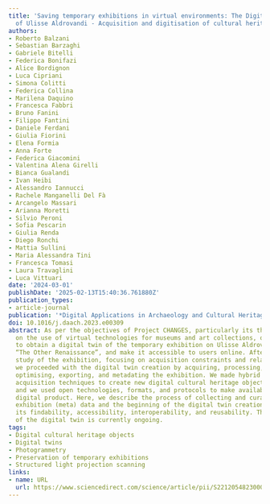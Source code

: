```yaml
---
title: 'Saving temporary exhibitions in virtual environments: The Digital Renaissance
  of Ulisse Aldrovandi - Acquisition and digitisation of cultural heritage objects'
authors:
- Roberto Balzani
- Sebastian Barzaghi
- Gabriele Bitelli
- Federica Bonifazi
- Alice Bordignon
- Luca Cipriani
- Simona Colitti
- Federica Collina
- Marilena Daquino
- Francesca Fabbri
- Bruno Fanini
- Filippo Fantini
- Daniele Ferdani
- Giulia Fiorini
- Elena Formia
- Anna Forte
- Federica Giacomini
- Valentina Alena Girelli
- Bianca Gualandi
- Ivan Heibi
- Alessandro Iannucci
- Rachele Manganelli Del Fà
- Arcangelo Massari
- Arianna Moretti
- Silvio Peroni
- Sofia Pescarin
- Giulia Renda
- Diego Ronchi
- Mattia Sullini
- Maria Alessandra Tini
- Francesca Tomasi
- Laura Travaglini
- Luca Vittuari
date: '2024-03-01'
publishDate: '2025-02-13T15:40:36.761880Z'
publication_types:
- article-journal
publication: '*Digital Applications in Archaeology and Cultural Heritage*'
doi: 10.1016/j.daach.2023.e00309
abstract: As per the objectives of Project CHANGES, particularly its thematic sub-project
  on the use of virtual technologies for museums and art collections, our goal was
  to obtain a digital twin of the temporary exhibition on Ulisse Aldrovandi called
  “The Other Renaissance”, and make it accessible to users online. After a preliminary
  study of the exhibition, focusing on acquisition constraints and related solutions,
  we proceeded with the digital twin creation by acquiring, processing, modelling,
  optimising, exporting, and metadating the exhibition. We made hybrid use of two
  acquisition techniques to create new digital cultural heritage objects and environments,
  and we used open technologies, formats, and protocols to make available the final
  digital product. Here, we describe the process of collecting and curating bibliographical
  exhibition (meta) data and the beginning of the digital twin creation to foster
  its findability, accessibility, interoperability, and reusability. The creation
  of the digital twin is currently ongoing.
tags:
- Digital cultural heritage objects
- Digital twins
- Photogrammetry
- Preservation of temporary exhibitions
- Structured light projection scanning
links:
- name: URL
  url: https://www.sciencedirect.com/science/article/pii/S2212054823000541
---
```

